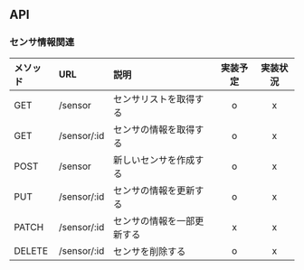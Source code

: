 ## API
### センサ情報関連
|メソッド|URL|説明|実装予定|実装状況|
|:-|:-|:-|:-:|:-:|
|GET|/sensor|センサリストを取得する|o|x|
|GET|/sensor/:id|センサの情報を取得する|o|x|
|POST|/sensor|新しいセンサを作成する|o|x|
|PUT|/sensor/:id|センサの情報を更新する|o|x|
|PATCH|/sensor/:id|センサの情報を一部更新する|x|x|
|DELETE|/sensor/:id|センサを削除する|o|x|
